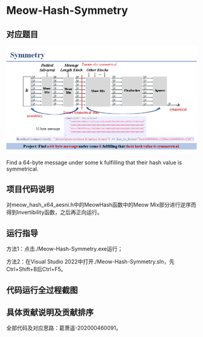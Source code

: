 # Meow-Hash-Symmetry

## 对应题目

![image-20220725151623889](README/assets/image-20220725151623889.png)

Find a 64-byte message under some k fulfilling that their hash value is symmetrical.

## 项目代码说明

对meow_hash_x64_aesni.h中的MeowHash函数中的Meow Mix部分进行逆序而得到Invertibility函数，之后再正向运行。

## 运行指导

方法1：点击./Meow-Hash-Symmetry.exe运行；

方法2：在Visual Studio 2022中打开./Meow-Hash-Symmetry.sln，先Ctrl+Shift+B后Ctrl+F5。

## 代码运行全过程截图



## 具体贡献说明及贡献排序

全部代码及对应思路：葛萧遥-202000460091。